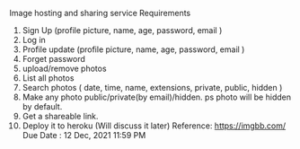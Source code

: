 Image hosting and sharing service
Requirements
1. Sign Up (profile picture, name, age, password, email )
2. Log in
3. Profile update (profile picture, name, age, password, email )
4. Forget password
5. upload/remove photos
6. List all photos
7. Search photos ( date, time, name, extensions, private, public, hidden )
8. Make any photo public/private(by email)/hidden. ps photo will be hidden by default.
9. Get a shareable link.
10. Deploy it to heroku (Will discuss it later)
Reference: https://imgbb.com/
Due Date : 12 Dec, 2021 11:59 PM
